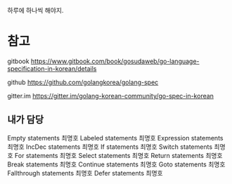 하루에 하나씩 해야지.

참고
=====

gitbook
https://www.gitbook.com/book/gosudaweb/go-language-specification-in-korean/details

github
https://github.com/golangkorea/golang-spec

gitter.im
https://gitter.im/golang-korean-community/go-spec-in-korean

## 내가 담당

Empty statements	    최명호
Labeled statements	    최명호
Expression statements	최명호
IncDec statements	    최명호
If statements	        최명호
Switch statements	    최명호
For statements	        최명호
Select statements	    최명호
Return statements	    최명호
Break statements	    최명호
Continue statements	    최명호
Goto statements 	    최명호
Fallthrough statements	최명호
Defer statements	    최명호


